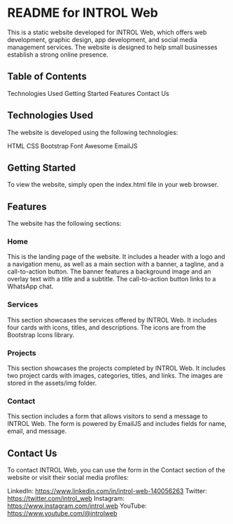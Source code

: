 # README for INTROL Web
This is a static website developed for INTROL Web, which offers web development, graphic design, app development, and social media management services. The website is designed to help small businesses establish a strong online presence.

## Table of Contents
Technologies Used
Getting Started
Features
Contact Us

## Technologies Used
The website is developed using the following technologies:

HTML
CSS
Bootstrap
Font Awesome
EmailJS

## Getting Started
To view the website, simply open the index.html file in your web browser.

## Features
The website has the following sections:

### Home
This is the landing page of the website. It includes a header with a logo and a navigation menu, as well as a main section with a banner, a tagline, and a call-to-action button. The banner features a background image and an overlay text with a title and a subtitle. The call-to-action button links to a WhatsApp chat.

### Services
This section showcases the services offered by INTROL Web. It includes four cards with icons, titles, and descriptions. The icons are from the Bootstrap Icons library.

### Projects
This section showcases the projects completed by INTROL Web. It includes two project cards with images, categories, titles, and links. The images are stored in the assets/img folder.

### Contact
This section includes a form that allows visitors to send a message to INTROL Web. The form is powered by EmailJS and includes fields for name, email, and message.

## Contact Us
To contact INTROL Web, you can use the form in the Contact section of the website or visit their social media profiles:

LinkedIn: https://www.linkedin.com/in/introl-web-140056263
Twitter: https://twitter.com/introl_web
Instagram: https://www.instagram.com/introl.web
YouTube: https://www.youtube.com/@introlweb
